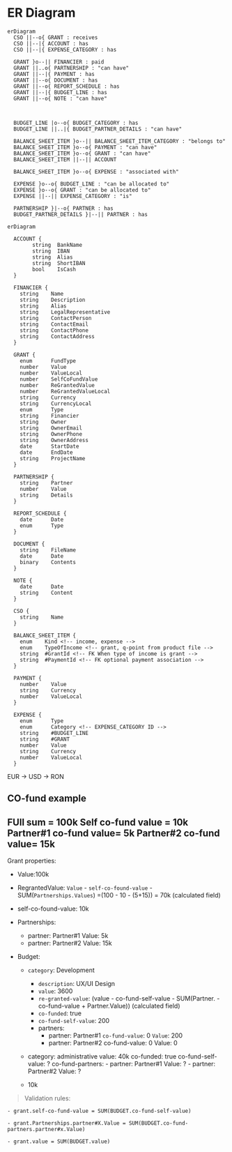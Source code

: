 # ER Diagram

```mermaid
erDiagram
  CSO ||--o{ GRANT : receives
  CSO ||--|{ ACCOUNT : has
  CSO ||--|{ EXPENSE_CATEGORY : has
  
  GRANT }o--|| FINANCIER : paid
  GRANT ||..o{ PARTNERSHIP : "can have"
  GRANT ||--|{ PAYMENT : has
  GRANT ||--o{ DOCUMENT : has
  GRANT ||--o{ REPORT_SCHEDULE : has
  GRANT ||--|{ BUDGET_LINE : has
  GRANT ||--o{ NOTE : "can have"
  
  

  BUDGET_LINE |o--o{ BUDGET_CATEGORY : has
  BUDGET_LINE ||..|{ BUDGET_PARTNER_DETAILS : "can have"

  BALANCE_SHEET_ITEM }o--|| BALANCE_SHEET_ITEM_CATEGORY : "belongs to"
  BALANCE_SHEET_ITEM }o--o{ PAYMENT : "can have"
  BALANCE_SHEET_ITEM }o--o{ GRANT : "can have"
  BALANCE_SHEET_ITEM ||--|| ACCOUNT

  BALANCE_SHEET_ITEM }o--o{ EXPENSE : "associated with"
  
  EXPENSE }o--o{ BUDGET_LINE : "can be allocated to"
  EXPENSE }o--o{ GRANT : "can be allocated to"
  EXPENSE ||--|| EXPENSE_CATEGORY : "is"

  PARTNERSHIP }|--o{ PARTNER : has
  BUDGET_PARTNER_DETAILS }|--|| PARTNER : has

```

```mermaid
erDiagram

  ACCOUNT {
        string  BankName
        string  IBAN
        string  Alias
        string  ShortIBAN
        bool    IsCash
  }

  FINANCIER {
    string    Name
    string    Description
    string    Alias
    string    LegalRepresentative
    string    ContactPerson
    string    ContactEmail
    string    ContactPhone
    string    ContactAddress
  }

  GRANT {
    enum      FundType
    number    Value
    number    ValueLocal
    number    SelfCoFundValue
    number    ReGrantedValue
    number    ReGrantedValueLocal
    string    Currency
    string    CurrencyLocal
    enum      Type
    string    Financier
    string    Owner
    string    OwnerEmail
    string    OwnerPhone
    string    OwnerAddress
    date      StartDate
    date      EndDate
    string    ProjectName
  }

  PARTNERSHIP {
    string    Partner
    number    Value
    string    Details
  }

  REPORT_SCHEDULE {
    date      Date
    enum      Type
  }

  DOCUMENT {
    string    FileName
    date      Date
    binary    Contents
  }

  NOTE {
    date      Date
    string    Content
  }

  CSO {
    string    Name
  }

  BALANCE_SHEET_ITEM {
    enum    Kind <!-- income, expense -->
    enum    TypeOfIncome <!-- grant, q-point from product file -->
    string  #GrantId <!-- FK When type of income is grant -->
    string  #PaymentId <!-- FK optional payment association -->
  }

  PAYMENT {
    number    Value
    string    Currency
    number    ValueLocal
  }

  EXPENSE {
    enum      Type
    enum      Category <!-- EXPENSE_CATEGORY ID -->
    string    #BUDGET_LINE
    string    #GRANT
    number    Value
    string    Currency
    number    ValueLocal
  }
```

EUR -> USD -> RON

CO-fund example
---
FUll sum = 100k
Self co-fund value = 10k
Partner#1 co-fund value= 5k
Partner#2 co-fund value= 15k
--- 
Grant properties:
- Value:100k
- RegrantedValue: `Value` - `self-co-found-value` - SUM(`Partnerships.Values`) 
    =(100 - 10 - (5+15)) = 70k (calculated field)
- self-co-found-value: 10k
- Partnerships:
    - partner: Partner#1
      Value: 5k
    - partner: Partner#2
      Value: 15k

- Budget:
    - `category`: Development
        - `description`: UX/UI Design
        - `value`: 3600
        - `re-granted-value`: (value - co-fund-self-value - SUM(Partner.  - co-fund-value + Partner.Value)) (calculated field)
        - `co-funded`: true
        - `co-fund-self-value`: 200
        - partners:
            - partner: Partner#1
              `co-fund-value`: 0
              `Value`: 200
            - partner: Partner#2
              co-fund-value: 0
              Value: 0       

  - category: administrative
    value: 40k
    co-funded: true
    co-fund-self-value: ?
    co-fund-partners:
        - partner: Partner#1
          Value: ?
        - partner: Partner#2
          Value: ?

  - 10k

> Validation rules:

    - grant.self-co-fund-value = SUM(BUDGET.co-fund-self-value)

    - grant.Partnerships.partner#X.Value = SUM(BUDGET.co-fund-partners.partner#x.Value)

    - grant.value = SUM(BUDGET.value)
